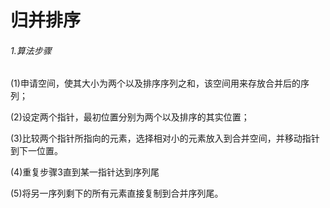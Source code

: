# 归并排序

###### 1.算法步骤

(1)申请空间，使其大小为两个以及排序序列之和，该空间用来存放合并后的序列；

(2)设定两个指针，最初位置分别为两个以及排序的其实位置；

(3)比较两个指针所指向的元素，选择相对小的元素放入到合并空间，并移动指针到下一位置。

(4)重复步骤3直到某一指针达到序列尾

(5)将另一序列剩下的所有元素直接复制到合并序列尾。
